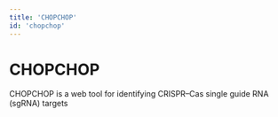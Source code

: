 ```yaml
---
title: 'CHOPCHOP'
id: 'chopchop'
---
```

# CHOPCHOP
CHOPCHOP is a web tool for identifying CRISPR–Cas single guide RNA (sgRNA) targets
